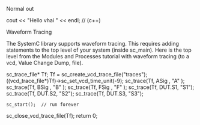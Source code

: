 Normal out 

cout << "Hello vhai " << endl;   // (c++) 



Waveform Tracing

The SystemC library supports waveform tracing. This requires adding statements to the top level of your system (inside sc_main). Here is the top level from the Modules and Processes tutorial with waveform tracing (to a vcd, Value Change Dump, file).

  sc_trace_file* Tf;
  Tf = sc_create_vcd_trace_file("traces");
  ((vcd_trace_file*)Tf)->sc_set_vcd_time_unit(-9);
  sc_trace(Tf, ASig  , "A" );
  sc_trace(Tf, BSig  , "B" );
  sc_trace(Tf, FSig  , "F" );
  sc_trace(Tf, DUT.S1, "S1");
  sc_trace(Tf, DUT.S2, "S2");
  sc_trace(Tf, DUT.S3, "S3");
  
  
  
    sc_start();  // run forever
  sc_close_vcd_trace_file(Tf);
  return 0;

